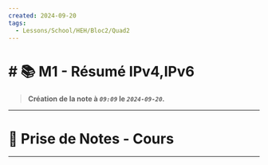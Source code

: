 ```yaml
---
created: 2024-09-20
tags:
  - Lessons/School/HEH/Bloc2/Quad2
---
```


# # 📚  M1 - Résumé IPv4,IPv6
> **Création de la note à *`09:09`* le *`2024-09-20`.***
---

# 📝 Prise de Notes - Cours

---
